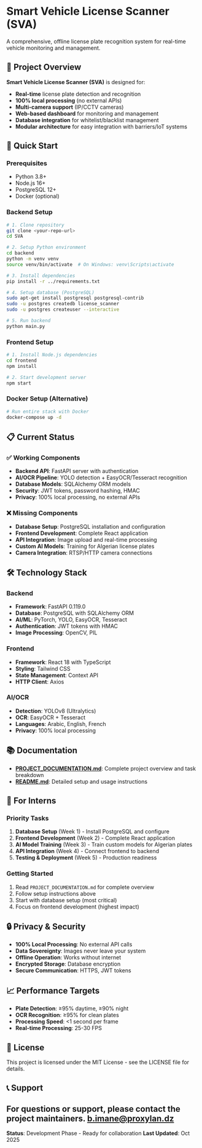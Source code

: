 # Smart Vehicle License Scanner (SVA)

A comprehensive, offline license plate recognition system for real-time vehicle monitoring and management.

## 🎯 Project Overview

**Smart Vehicle License Scanner (SVA)** is designed for:
- **Real-time** license plate detection and recognition
- **100% local processing** (no external APIs)
- **Multi-camera support** (IP/CCTV cameras)
- **Web-based dashboard** for monitoring and management
- **Database integration** for whitelist/blacklist management
- **Modular architecture** for easy integration with barriers/IoT systems

## 🚀 Quick Start

### Prerequisites
- Python 3.8+
- Node.js 16+
- PostgreSQL 12+
- Docker (optional)

### Backend Setup
```bash
# 1. Clone repository
git clone <your-repo-url>
cd SVA

# 2. Setup Python environment
cd backend
python -m venv venv
source venv/bin/activate  # On Windows: venv\Scripts\activate

# 3. Install dependencies
pip install -r ../requirements.txt

# 4. Setup database (PostgreSQL)
sudo apt-get install postgresql postgresql-contrib
sudo -u postgres createdb license_scanner
sudo -u postgres createuser --interactive

# 5. Run backend
python main.py
```

### Frontend Setup
```bash
# 1. Install Node.js dependencies
cd frontend
npm install

# 2. Start development server
npm start
```

### Docker Setup (Alternative)
```bash
# Run entire stack with Docker
docker-compose up -d
```

## 📋 Current Status

### ✅ Working Components
- **Backend API**: FastAPI server with authentication
- **AI/OCR Pipeline**: YOLO detection + EasyOCR/Tesseract recognition
- **Database Models**: SQLAlchemy ORM models
- **Security**: JWT tokens, password hashing, HMAC
- **Privacy**: 100% local processing, no external APIs

### ❌ Missing Components
- **Database Setup**: PostgreSQL installation and configuration
- **Frontend Development**: Complete React application
- **API Integration**: Image upload and real-time processing
- **Custom AI Models**: Training for Algerian license plates
- **Camera Integration**: RTSP/HTTP camera connections

## 🛠️ Technology Stack

### Backend
- **Framework**: FastAPI 0.119.0
- **Database**: PostgreSQL with SQLAlchemy ORM
- **AI/ML**: PyTorch, YOLO, EasyOCR, Tesseract
- **Authentication**: JWT tokens with HMAC
- **Image Processing**: OpenCV, PIL

### Frontend
- **Framework**: React 18 with TypeScript
- **Styling**: Tailwind CSS
- **State Management**: Context API
- **HTTP Client**: Axios

### AI/OCR
- **Detection**: YOLOv8 (Ultralytics)
- **OCR**: EasyOCR + Tesseract
- **Languages**: Arabic, English, French
- **Privacy**: 100% local processing

## 📚 Documentation

- **[PROJECT_DOCUMENTATION.md](PROJECT_DOCUMENTATION.md)**: Complete project overview and task breakdown
- **[README.md](README.md)**: Detailed setup and usage instructions

## 🎯 For Interns

### Priority Tasks
1. **Database Setup** (Week 1) - Install PostgreSQL and configure
2. **Frontend Development** (Week 2) - Complete React application
3. **AI Model Training** (Week 3) - Train custom models for Algerian plates
4. **API Integration** (Week 4) - Connect frontend to backend
5. **Testing & Deployment** (Week 5) - Production readiness

### Getting Started
1. Read `PROJECT_DOCUMENTATION.md` for complete overview
2. Follow setup instructions above
3. Start with database setup (most critical)
4. Focus on frontend development (highest impact)

## 🔒 Privacy & Security

- **100% Local Processing**: No external API calls
- **Data Sovereignty**: Images never leave your system
- **Offline Operation**: Works without internet
- **Encrypted Storage**: Database encryption
- **Secure Communication**: HTTPS, JWT tokens

## 📈 Performance Targets

- **Plate Detection**: ≥95% daytime, ≥90% night
- **OCR Recognition**: ≥95% for clean plates
- **Processing Speed**: <1 second per frame
- **Real-time Processing**: 25-30 FPS



## 📄 License

This project is licensed under the MIT License - see the LICENSE file for details.

## 📞 Support

For questions or support, please contact the project maintainers.
b.imane@proxylan.dz
---

**Status**: Development Phase - Ready for collaboration
**Last Updated**: Oct 2025